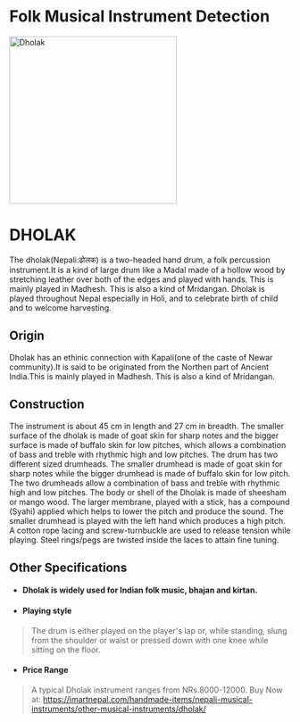 # Folk Musical Instrument Detection

<img src="https://lh6.googleusercontent.com/-A-Hubou85Zw/TjIF0k8tRHI/AAAAAAAAA5Y/odp1W-w4_pg/s320/dholak.jpg" alt="Dholak" width="300"/>

<!-- ![Dholak](https://lh6.googleusercontent.com/-A-Hubou85Zw/TjIF0k8tRHI/AAAAAAAAA5Y/odp1W-w4_pg/s320/dholak.jpg) -->
# DHOLAK

The dholak(Nepali:ढोलक) is a two-headed hand drum, a folk percussion instrument.It is a kind of large drum like a Madal made of a hollow wood by stretching leather over both of the edges and played with hands. This is mainly played in Madhesh. This is also a kind of Mridangan. Dholak is played throughout Nepal especially in Holi, and to celebrate birth of child and to welcome harvesting.

## Origin

Dholak has an ethinic connection with Kapali(one of the caste of Newar community).It is said to be originated from the Northen part of Ancient India.This is mainly played in Madhesh. This is also a kind of Mridangan.

## Construction

The instrument is about 45 cm in length and 27 cm in breadth. The smaller surface of the dholak is made of goat skin for sharp notes and the bigger surface is made of buffalo skin for low pitches, which allows a combination of bass and treble with rhythmic high and low pitches. The drum has two different sized drumheads. The smaller drumhead is made of goat skin for sharp notes while the bigger drumhead is made of buffalo skin for low pitch. The two drumheads allow a combination of bass and treble with rhythmic high and low pitches. The body or shell of the Dholak is made of sheesham or mango wood. The larger membrane, played with a stick, has a compound (Syahi) applied which helps to lower the pitch and produce the sound. The smaller drumhead is played with the left hand which produces a high pitch. A cotton rope lacing and screw-turnbuckle are used to release tension while playing. Steel rings/pegs are twisted inside the laces to attain fine tuning.

## Other Specifications

- #### Dholak is widely used for Indian folk music, bhajan and kirtan.
- #### Playing style
> The drum is either played on the player's lap or, while standing, slung from the shoulder or waist or pressed down with one knee while sitting on the floor.
- #### Price Range 
> A typical Dholak instrument ranges from NRs.8000-12000.
> Buy Now at: https://imartnepal.com/handmade-items/nepali-musical-instruments/other-musical-instruments/dholak/